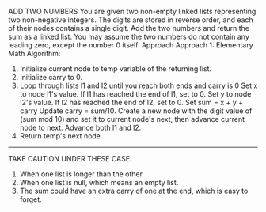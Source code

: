 ADD TWO NUMBERS 
You are given two non-empty linked lists representing two non-negative integers. 
The digits are stored in reverse order, and each of their nodes contains a single digit. 
Add the two numbers and return the sum as a linked list.
You may assume the two numbers do not contain any leading zero, except the number 0 itself.
Approach 
Approach 1: Elementary Math
Algorithm: 
1. Initialize current node to temp variable of the returning list.
2. Initialize carry to 0.
3. Loop through lists l1 and l2 until you reach both ends and carry is 0
  Set x to node l1's value. If l1 has reached the end of l1, set to 0.
  Set y to node l2's value. If l2 has reached the end of l2, set to 0. 
  Set sum = x + y + carry 
  Update carry = sum/10.
  Create a new node with the digit value of (sum mod 10) and set it to current node's next, then advance current node to next.
  Advance both l1 and l2.
4. Return temp's next node 
--------
TAKE CAUTION UNDER THESE CASE:
1. When one list is longer than the other. 
2. When one list is null, which means an empty list.
3. The sum could have an extra carry of one at the end, which is easy to forget.

